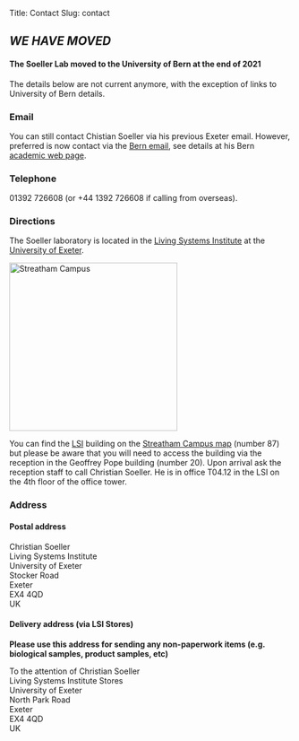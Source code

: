 Title: Contact
Slug: contact

## _WE HAVE MOVED_

#### The Soeller Lab moved to the University of Bern at the end of 2021

The details below are not current anymore, with the exception of links to University of Bern details.

### Email<a name="email"></a>

You can still contact Chistian Soeller via his previous Exeter email. However, preferred is now contact via the [Bern email](https://physiologie.unibe.ch/~soeller/), see
details at his Bern [academic web page](https://physiologie.unibe.ch/~soeller/).

### Telephone<a name="phone"></a>

01392 726608 (or +44 1392 726608 if calling from overseas).

### Directions<a name="directions"></a>

The Soeller laboratory is located in the [Living Systems Institute](http://www.exeter.ac.uk/livingsystems/) at the [University of Exeter](http://www.exeter.ac.uk/).

<a HREF=http://www.exeter.ac.uk/visit/directions/streathammap/><img width="300" src="{filename}/images/misc/StreathamCampus.png" alt="Streatham Campus"></a>

You can find the [LSI](http://www.exeter.ac.uk/livingsystems/) building on the [Streatham Campus map](http://www.exeter.ac.uk/visit/directions/streathammap/) (number 87) but please be aware that you will need to access the building via the reception in the Geoffrey Pope building (number 20). Upon arrival ask the reception staff to call Christian Soeller. He is in office T04.12 in the LSI on the 4th floor of the office tower.

### Address<a name="address"></a>

#### Postal address

Christian Soeller <br>
Living Systems Institute <br>
University of Exeter <br>
Stocker Road <br>
Exeter <br>
EX4 4QD <br>
UK

#### Delivery address (via LSI Stores)

__Please use this address for sending any non-paperwork items (e.g. biological samples, product samples, etc)__ 

To the attention of Christian Soeller <br>
Living Systems Institute Stores<br>
University of Exeter <br>
North Park Road <br>
Exeter <br>
EX4 4QD <br>
UK
